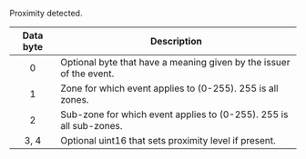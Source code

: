 Proximity detected.

 | Data byte | Description  | 
 | :---------: | -----------   | 
 | 0 | Optional byte that have a meaning given by the issuer of the event. | 
 | 1 | Zone for which event applies to (0-255). 255 is all zones. | 
 | 2 | Sub-zone for which event applies to (0-255). 255 is all sub-zones. | 
 | 3, 4 | Optional uint16 that sets proximity level if present. | 
 
